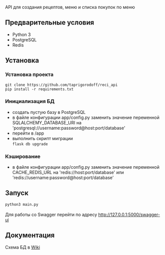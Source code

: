 API для создания рецептов, меню и списка покупок по меню

## Предварительные условия
* Python 3
* PostgreSQL
* Redis

## Установка
### Установка проекта
`git clone https://github.com/taprigorodoff/reci_api` <br>
`pip install -r requirements.txt` <br> 

### Инициализация БД
* создать пустую базу в PostgreSQL
* в файле конфигурации app/config.py заменить значение переменной SQLALCHEMY_DATABASE_URI на 'postgresql://username:password@host:port/database' <br>
* перейти в /app <br>
* выполнить скрипт миграции <br>`flask db upgrade` <br>

### Кэширование
* в файле конфигурации app/config.py заменить значение переменной CACHE_REDIS_URL на 'redis://host:port/database' или 'redis://username:password@host:port/database'

## Запуск
`python3 main.py` <br><br>
Для работы со Swagger перейти по адресу http://127.0.0.1:5000/swagger-ui

## Документация
Схема БД в [Wiki](https://github.com/taprigorodoff/reci_api/wiki)<br>
